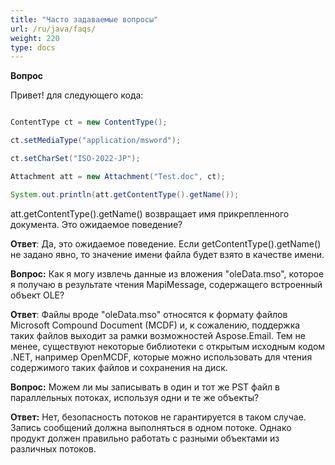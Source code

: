 ```yaml
---
title: "Часто задаваемые вопросы"
url: /ru/java/faqs/
weight: 220
type: docs
---
```


**Вопрос**

Привет! для следующего кода:

~~~Java

ContentType ct = new ContentType();

ct.setMediaType("application/msword");

ct.setCharSet("ISO-2022-JP");

Attachment att = new Attachment("Test.doc", ct);

System.out.println(att.getContentType().getName());

~~~

att.getContentType().getName() возвращает имя прикрепленного документа. Это ожидаемое поведение?

**Ответ**: 
Да, это ожидаемое поведение. Если getContentType().getName() не задано явно, то значение имени файла будет взято в качестве имени.

**Вопрос:** 
Как я могу извлечь данные из вложения "oleData.mso", которое я получаю в результате чтения MapiMessage, содержащего встроенный объект OLE?

**Ответ**: 
Файлы вроде "oleData.mso" относятся к формату файлов Microsoft Compound Document (MCDF) и, к сожалению, поддержка таких файлов выходит за рамки возможностей Aspose.Email. Тем не менее, существуют некоторые библиотеки с открытым исходным кодом .NET, например OpenMCDF, которые можно использовать для чтения содержимого таких файлов и сохранения на диск.

**Вопрос:** 
Можем ли мы записывать в один и тот же PST файл в параллельных потоках, используя одни и те же объекты?

**Ответ:** 
Нет, безопасность потоков не гарантируется в таком случае. Запись сообщений должна выполняться в одном потоке. Однако продукт должен правильно работать с разными объектами из различных потоков.